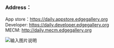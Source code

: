 ### Address：
App store：https://daily.appstore.edgegallery.org  
Developer: https://daily.developer.edgegallery.org  
MECM: http://daily.mecm.edgegallery.org  

![输入图片说明](https://images.gitee.com/uploads/images/2020/0826/171613_6c80ac5c_7625361.png "屏幕截图.png")